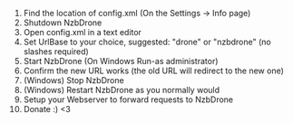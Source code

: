 1. Find the location of config.xml (On the Settings -> Info page)
2. Shutdown NzbDrone
3. Open config.xml in a text editor
4. Set UrlBase to your choice, suggested: "drone" or "nzbdrone" (no slashes required)
5. Start NzbDrone (On Windows Run-as administrator)
6. Confirm the new URL works (the old URL will redirect to the new one)
7. (Windows) Stop NzbDrone
8. (Windows) Restart NzbDrone as you normally would
9. Setup your Webserver to forward requests to NzbDrone
10. Donate :) <3